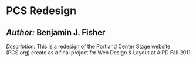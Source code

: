 PCS Redesign
============
*Author:* Benjamin J. Fisher
--------------------------

_Description:_ This is a redesign of the Portland Center Stage website (PCS.org) create as a final project for Web Design & Layout at AiPD Fall 2011
